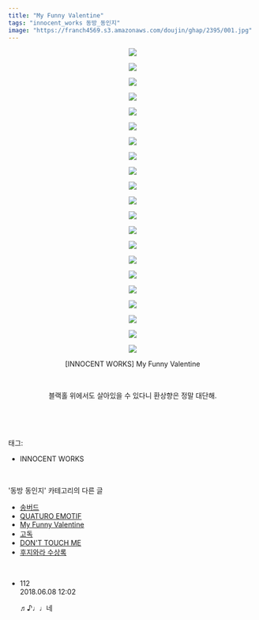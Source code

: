 ```yaml
---
title: "My Funny Valentine"
tags: "innocent_works 동방_동인지"
image: "https://franch4569.s3.amazonaws.com/doujin/ghap/2395/001.jpg"
---
```

<div class="article">
<p style="text-align: center; clear: none; float: none;"><img src="{{ site.imgserver2 }}/ghap/2395/001.jpg"/></p>
<p style="text-align: center; clear: none; float: none;"><img src="{{ site.imgserver2 }}/ghap/2395/002.jpg"/></p>
<p style="text-align: center; clear: none; float: none;"><img src="{{ site.imgserver2 }}/ghap/2395/003.jpg"/></p>
<p style="text-align: center; clear: none; float: none;"><img src="{{ site.imgserver2 }}/ghap/2395/004.jpg"/></p>
<p style="text-align: center; clear: none; float: none;"><img src="{{ site.imgserver2 }}/ghap/2395/005.jpg"/></p>
<p style="text-align: center; clear: none; float: none;"><img src="{{ site.imgserver2 }}/ghap/2395/006.jpg"/></p>
<p style="text-align: center; clear: none; float: none;"><img src="{{ site.imgserver2 }}/ghap/2395/007.jpg"/></p>
<p style="text-align: center; clear: none; float: none;"><img src="{{ site.imgserver2 }}/ghap/2395/008.jpg"/></p>
<p style="text-align: center; clear: none; float: none;"><img src="{{ site.imgserver2 }}/ghap/2395/009.jpg"/></p>
<p style="text-align: center; clear: none; float: none;"><img src="{{ site.imgserver2 }}/ghap/2395/010.jpg"/></p>
<p style="text-align: center; clear: none; float: none;"><img src="{{ site.imgserver2 }}/ghap/2395/011.jpg"/></p>
<p style="text-align: center; clear: none; float: none;"><img src="{{ site.imgserver2 }}/ghap/2395/012.jpg"/></p>
<p style="text-align: center; clear: none; float: none;"><img src="{{ site.imgserver2 }}/ghap/2395/013.jpg"/></p>
<p style="text-align: center; clear: none; float: none;"><img src="{{ site.imgserver2 }}/ghap/2395/014.jpg"/></p>
<p style="text-align: center; clear: none; float: none;"><img src="{{ site.imgserver2 }}/ghap/2395/015.jpg"/></p>
<p style="text-align: center; clear: none; float: none;"><img src="{{ site.imgserver2 }}/ghap/2395/016.jpg"/></p>
<p style="text-align: center; clear: none; float: none;"><img src="{{ site.imgserver2 }}/ghap/2395/017.jpg"/></p>
<p style="text-align: center; clear: none; float: none;"><img src="{{ site.imgserver2 }}/ghap/2395/018.jpg"/></p>
<p style="text-align: center; clear: none; float: none;"><img src="{{ site.imgserver2 }}/ghap/2395/019.jpg"/></p>
<p style="text-align: center; clear: none; float: none;"><img src="{{ site.imgserver2 }}/ghap/2395/020.jpg"/></p>
<p style="text-align: center; clear: none; float: none;"><img src="{{ site.imgserver2 }}/ghap/2395/021.jpg"/></p>
<p style="text-align: center; clear: none; float: none;">[INNOCENT WORKS] My Funny Valentine</p>
<p style="text-align: center; clear: none; float: none;"><br/></p>
<p style="text-align: center; clear: none; float: none;">블랙홀 위에서도 살아있을 수 있다니 환상향은 정말 대단해.</p>
<p><br/></p>
</div><br/>
<div class="tagTrail">
<p>태그: </p>
<ul>
<li>INNOCENT WORKS</li>
</ul>
</div><br/>
<div class="another">
<p>'동방 동인지' 카테고리의 다른 글</p>
<ul>
<li><a href="/ghap_2397">송버드</a></li>
<li><a href="/ghap_2396">QUATURO EMOTIF</a></li>
<li><a href="/ghap_2395">My Funny Valentine</a></li>
<li><a href="/ghap_2394">고독</a></li>
<li><a href="/ghap_2393">DON'T TOUCH ME</a></li>
<li><a href="/ghap_2392">후지와라 수상록</a></li>
</ul>
</div><br/>
<div class="cb_module cb_fluid">
<div class="cb_wrt cb_profile">
<div class="comment">
<ul>
<li class="cb_thumb_off" id="comment15267992">
<div class="cb_comment_area">
<div class="cb_info_area">
<div class="cb_section">
<span class="cb_nick_name">112</span>
</div>
<div class="cb_section">
<span class="cb_date">2018.06.08 12:02 </span>
</div>
</div>
<div class="cb_dsc_comment">
<p class="cb_dsc">
											♬♪♩♩네
										</p>
</div>
</div></li>
</ul>
</div>
</div><!-- commentList close -->
</div><br/>

